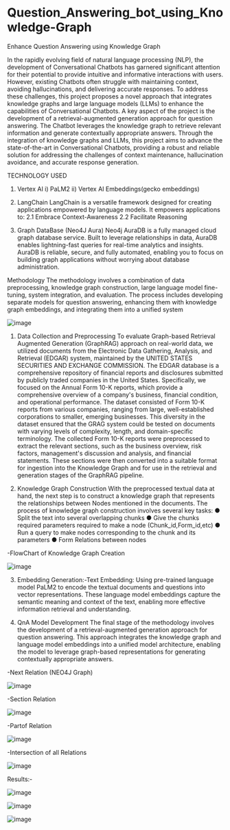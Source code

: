 # Question_Answering_bot_using_Knowledge-Graph
Enhance Question Answering using Knowledge Graph

In the rapidly evolving field of natural language processing (NLP), the development of Conversational Chatbots has garnered significant attention for their potential to provide intuitive and informative interactions with users. However, existing Chatbots often struggle with maintaining context, avoiding hallucinations, and delivering accurate responses. To address these challenges, this project proposes a novel approach that integrates knowledge graphs and large language models (LLMs) to enhance the capabilities of Conversational Chatbots. A key aspect of the project is the development of a retrieval-augmented generation approach for question answering. The Chatbot leverages the knowledge graph to retrieve relevant information and generate contextually appropriate answers. Through the integration of knowledge graphs and LLMs, this project aims to advance the state-of-the-art in Conversational Chatbots, providing a robust and reliable solution for addressing the challenges of context maintenance, hallucination avoidance, and accurate response generation.

TECHNOLOGY USED
1) Vertex AI
i) PaLM2
ii) Vertex AI Embeddings(gecko embeddings)

2) LangChain
LangChain is a versatile framework designed for creating applications empowered by language models. It empowers applications to:
  2.1 Embrace Context-Awareness
  2.2 Facilitate Reasoning

3) Graph DataBase (Neo4J Aura)
Neo4j AuraDB is a fully managed cloud graph database service. Built to leverage relationships in data, AuraDB enables lightning-fast queries for real-time analytics and insights. AuraDB is reliable, secure, and fully automated, enabling you to focus on building graph applications without worrying about database administration.

Methodology
The methodology involves a combination of data preprocessing, knowledge graph construction, large language model fine-tuning, system integration, and evaluation. The process includes developing separate models for question answering, enhancing them with knowledge graph embeddings, and integrating them into a unified system

![image](https://github.com/Rishi0707/Question_Answering_bot_using_Knowledge-Graph/assets/113228616/4dcf2cb9-703b-495a-bf9c-707d96e9724b)

1) Data Collection and Preprocessing
To evaluate Graph-based Retrieval Augmented Generation (GraphRAG) approach on real-world data, we utilized documents from the Electronic Data Gathering, Analysis, and Retrieval (EDGAR) system, maintained by the UNITED STATES SECURITIES AND EXCHANGE COMMISSION.
The EDGAR database is a comprehensive repository of financial reports and disclosures submitted by publicly traded companies in the United States. Specifically, we focused on the Annual Form 10-K reports, which provide a comprehensive overview of a company's business, financial condition, and operational performance.
The dataset consisted of Form 10-K reports from various companies, ranging from large, well-established corporations to smaller, emerging businesses. This diversity in the dataset ensured that the GRAG system could be tested on documents with varying levels of complexity, length, and domain-specific terminology.
The collected Form 10-K reports were preprocessed to extract the relevant sections, such as the business overview, risk factors, management's discussion and analysis, and financial statements. These sections were then converted into a suitable format for ingestion into the Knowledge Graph and for use in the retrieval and generation stages of the GraphRAG pipeline.

2) Knowledge Graph Construction
With the preprocessed textual data at hand, the next step is to construct a knowledge graph that represents the relationships between Nodes mentioned in the documents. The process of knowledge graph construction involves several key tasks:
●	Split the text into several overlapping chunks
●	Give the chunks required parameters required to make a node (Chunk_id,Form_id,etc)
●	Run a query to make nodes corresponding to the chunk and its parameters
●	Form Relations between nodes 

-FlowChart of Knowledge Graph Creation

![image](https://github.com/Rishi0707/Question_Answering_bot_using_Knowledge-Graph/assets/113228616/5635c139-a660-4ee0-846b-39d9b961ea9a)

3) Embedding Generation:-Text Embedding: Using pre-trained language model PaLM2 to encode the textual documents and questions into vector representations. These language model embeddings capture the semantic meaning and context of the text, enabling more effective information retrieval and understanding.

4) QnA Model Development
The final stage of the methodology involves the development of a retrieval-augmented generation approach for question answering. This approach integrates the knowledge graph and language model embeddings into a unified model architecture, enabling the model to leverage graph-based representations for generating contextually appropriate answers.


-Next Relation (NEO4J Graph)

![image](https://github.com/Rishi0707/Question_Answering_bot_using_Knowledge-Graph/assets/113228616/402b1711-035d-47d2-8dca-4fb0b5258e42)

-Section Relation

![image](https://github.com/Rishi0707/Question_Answering_bot_using_Knowledge-Graph/assets/113228616/f6f061e5-0dd7-4d51-ac3f-ca639e52c953)

-Partof Relation

![image](https://github.com/Rishi0707/Question_Answering_bot_using_Knowledge-Graph/assets/113228616/f6936380-7f65-4c95-ae6a-42be8e9f124e)

-Intersection of all Relations

![image](https://github.com/Rishi0707/Question_Answering_bot_using_Knowledge-Graph/assets/113228616/697e4c37-e2e8-4f23-a6bd-4b68ec712e2c)


Results:-


![image](https://github.com/Rishi0707/Question_Answering_bot_using_Knowledge-Graph/assets/113228616/b09027ab-a4bb-4d05-afb1-745915520aba)

![image](https://github.com/Rishi0707/Question_Answering_bot_using_Knowledge-Graph/assets/113228616/9fcd838d-3b5f-40e0-9c0d-89e4c29108db)

![image](https://github.com/Rishi0707/Question_Answering_bot_using_Knowledge-Graph/assets/113228616/59328db8-483b-4fc8-ade7-e4e703b13826)






